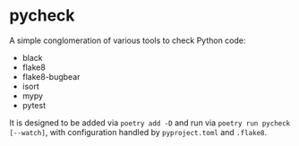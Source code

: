 # pycheck

A simple conglomeration of various tools to check Python code:

- black
- flake8
- flake8-bugbear
- isort
- mypy
- pytest

It is designed to be added via `poetry add -D` and run via
`poetry run pycheck [--watch]`, with configuration handled by `pyproject.toml` and
`.flake8`.
